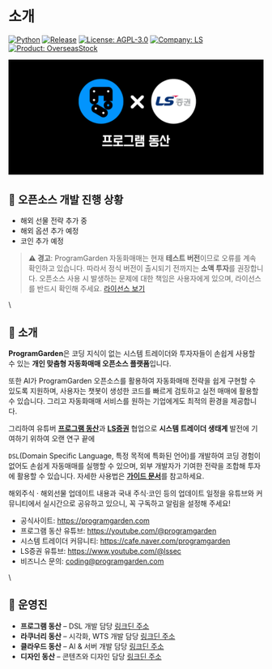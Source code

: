 # 소개

[![Python](https://img.shields.io/badge/python-3.9%2B-blue?logo=python\&logoColor=white)](https://www.python.org/) [![Release](https://img.shields.io/github/v/tag/programgarden/programgarden?label=release\&sort=semver\&logo=github)](https://github.com/programgarden/programgarden/releases) [![License: AGPL-3.0](https://img.shields.io/badge/License-AGPL_3.0-blue.svg)](LICENSE/) [![Company: LS](https://img.shields.io/badge/%EC%A7%80%EC%9B%90%EB%90%98%EB%8A%94_%EC%A6%9D%EA%B6%8C%EC%82%AC-LS%EC%A6%9D%EA%B6%8C-008FC7.svg)](./) [![Product: OverseasStock](https://img.shields.io/badge/%EC%A7%80%EC%9B%90%EB%90%98%EB%8A%94_%EC%9E%90%EB%8F%99%EB%A7%A4%EB%A7%A4-%ED%95%B4%EC%99%B8%EC%A3%BC%EC%8B%9D,%ED%95%B4%EC%99%B8%EC%84%A0%EB%AC%BC-purple.svg)](./)

![programgarden 그리고 ls](docs/images/programgarden_ls.png)

## 👏 오픈소스 개발 진행 상황

* 해외 선물 전략 추가 중
* 해외 옵션 추가 예정
* 코인 추가 예정

> **⚠️ 경고**: ProgramGarden 자동화매매는 현재 **테스트 버전**이므로 오류를 계속 확인하고 있습니다. 따라서 정식 버전이 출시되기 전까지는 **소액 투자**를 권장합니다. 오픈소스 사용 시 발생하는 문제에 대한 책임은 사용자에게 있으며, 라이선스를 반드시 확인해 주세요. [라이선스 보기](https://github.com/programgarden/programgarden?tab=AGPL-3.0-1-ov-file#readme)

\


## 📌 소개

**ProgramGarden**은 코딩 지식이 없는 시스템 트레이더와 투자자들이 손쉽게 사용할 수 있는 **개인 맞춤형 자동화매매 오픈소스 플랫폼**입니다. 

또한 AI가 ProgramGarden 오픈소스를 활용하여 자동화매매 전략을 쉽게 구현할 수 있도록 지원하며, 사용자는 챗봇이 생성한 코드를 빠르게 검토하고 실전 매매에 활용할 수 있습니다. 그리고 자동화매매 서비스를 원하는 기업에게도 최적의 환경을 제공합니다.

그리하여 유튜버 [**프로그램 동산**](https://programgarden.com)과 [**LS증권**](https://ls-sec.co.kr) 협업으로 **시스템 트레이더 생태계** 발전에 기여하기 위하여 오랜 연구 끝에

`DSL`(Domain Specific Language, 특정 목적에 특화된 언어)를 개발하여 코딩 경험이 없어도 손쉽게 자동매매를 실행할 수 있으며, 외부 개발자가 기여한 전략을 조합해 투자에 활용할 수 있습니다. 자세한 사용법은 [**가이드 문서**](https://programgarden.gitbook.io/docs)를 참고하세요.

해외주식 · 해외선물 업데이트 내용과 국내 주식·코인 등의 업데이트 일정을 유튜브와 커뮤니티에서 실시간으로 공유하고 있으니, 꼭 구독하고 알림을 설정해 주세요!

* 공식사이트: https://programgarden.com
* 프로그램 동산 유튜브: https://youtube.com/@programgarden
* 시스템 트레이더 커뮤니티: https://cafe.naver.com/programgarden
* LS증권 유튜브: https://www.youtube.com/@lssec
* 비즈니스 문의: coding@programgarden.com

\


## 👥 운영진

* **프로그램 동산** – DSL 개발 담당 [링크딘 주소](https://www.linkedin.com/in/masterjyj/)
* **라쿠너리 동산** – 시각화, WTS 개발 담당 [링크딘 주소](https://www.linkedin.com/in/rakunary)
* **클라우드 동산** – AI & 서버 개발 담당 [링크딘 주소](https://www.linkedin.com/in/philip-sung-jae-cho/)
* **디자인 동산** – 콘텐츠와 디자인 담당 [링크딘 주소](https://www.linkedin.com/in/jina-jang-4561b717a/)
